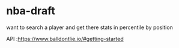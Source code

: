 # nba-draft
want to search a player and get there stats in percentile by position

API :https://www.balldontlie.io/#getting-started
